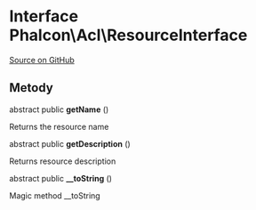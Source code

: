 # Interface **Phalcon\\Acl\\ResourceInterface**

<a href="https://github.com/phalcon/cphalcon/blob/master/phalcon/acl/resourceinterface.zep" class="btn btn-default btn-sm">Source on GitHub</a>

## Metody

abstract public **getName** ()

Returns the resource name

abstract public **getDescription** ()

Returns resource description

abstract public **__toString** ()

Magic method __toString